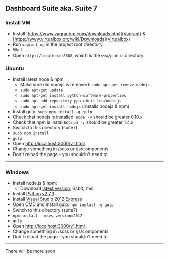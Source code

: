 ## Dashboard Suite aka. Suite 7

### Install VM

* Install [https://www.vagrantup.com/downloads.html](Vagrant) & [https://www.virtualbox.org/wiki/Downloads](Virtualbox)
* Run `vagrant up` in the project root directory
* Wait .....
* Open `http://localhost:8888`, which is the `www/public` directory

### Ubuntu

* Install latest node & npm
    * Make sure old nodejs is removed: `sudo apt-get remove nodejs`
    * `sudo apt-get update`
    * `sudo apt-get install python-software-properties`
    * `sudo apt-add-repository ppa:chris-lea/node.js`
    * `sudo apt-get install nodejs` (installs nodejs & npm)
* Install gulp: `sudo npm install -g gulp`
* Check that nodejs is installed: `node -v` should be greater 0.10.x
* Check that npm is installed: `npm -v` should be greater 1.4.x
* Switch to this directory (suite7)
* `sudo npm install`
* `gulp`
* Open [http://localhost:3000/v1.html](http://localhost:3000/v1.html)
* Change something in /scss or /js/components
* Don't reload the page - you shouldn't need to

---

### Windows

* Install node.js & npm: 
    * Download [latest version](http://nodejs.org/download/), 64bit, msi
* Install [Python v2.7.3](http://www.python.org/download/releases/2.7.3#download)
* Install [Visual Studio 2012 Express](http://go.microsoft.com/?linkid=9816758)
* Open CMD and install gulp: `npm install -g gulp`
* Switch to this directory (suite7)
* `npm install --msvs_version=2012`
* `gulp`
* Open [http://localhost:3000/v1.html](http://localhost:3000/v1.html)
* Change something in /scss or /js/components
* Don't reload the page - you shouldn't need to

---

There will be more soon